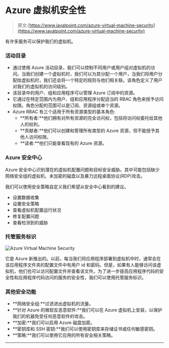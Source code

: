 # Azure 虚拟机安全性

> 原文:[https://www.javatpoint.com/azure-virtual-machine-security](https://www.javatpoint.com/azure-virtual-machine-security)

有许多服务可以保护我们的虚拟机。

### 活动目录

*   通过使用 Azure 活动目录，我们可以控制不同用户或用户组对虚拟机的访问。当我们创建一个虚拟机时，我们可以为其分配一个用户，当我们将用户分配给虚拟机时，我们还会将一个特定的规则与他们相关联。该角色定义了用户对我们的虚拟机的访问级别。
*   该目录中的用户、组和应用程序可以管理 Azure 订阅中的资源。
*   它通过在特定范围内为用户、组和应用程序分配适当的 RBAC 角色来授予访问权限。角色分配的范围可以是订阅、资源组或单个资源。
*   Azure RBAC 有三个适用于所有资源类型的基本角色:
    *   **所有者:**他们拥有对所有资源的完全访问权，包括将访问权委托给其他人的权利。
    *   **贡献者:**他们可以创建和管理所有类型的 Azure 资源，但不能授予其他人访问权限。
    *   **读者:**他们只能查看现有的 Azure 资源。

### Azure 安全中心

Azure 安全中心识别潜在的虚拟机配置问题和目标安全威胁。其中可能包括缺少网络安全组的虚拟机、未加密的磁盘以及暴力远程桌面协议(RDP)攻击。

我们可以使用安全策略自定义我们希望从安全中心看到的建议。

*   设置数据收集
*   设置安全策略
*   查看虚拟机配置运行状况
*   修复配置问题
*   查看检测到的威胁

### 托管服务标识

![Azure Virtual Machine Security](../Images/a6a1b9a785b4d0a918928fe97d309b16.png)

它是 Azure 新推出的。以前，每当我们将应用程序部署到虚拟机中时，通常会在该应用程序文件夹的配置文件中有用户 id 和密码。但是，如果有人能够访问该虚拟机，他们也可以访问配置文件并查看该文件。为了进一步提高应用程序代码的安全性和应用程序代码访问的服务的安全性，我们可以使用托管服务标识。

### 其他安全功能

*   **网络安全组:**过滤进出虚拟机的流量。
*   **针对 Azure 的微软反恶意软件:**我们可以在 Azure 虚拟机上安装，以保护我们的机器免受任何恶意软件的攻击。
*   **加密:**我们可以启用 Azure 磁盘加密。
*   **密钥库和 SSH 密钥:**我们可以使用密钥库来存储证书或任何敏感密钥。
*   **策略:**我们可以使用它应用的所有安全相关策略。

* * *
